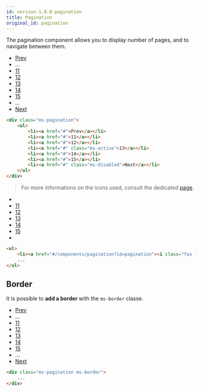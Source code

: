 ```yaml
---
id: version-1.0.0-pagination
title: Pagination
original_id: pagination
---
```


The pagination component allows you to display number of pages, and to navigate between them. 

<div class="ms-pagination">
    <ul>
        <li><a href="#/components/pagination?id=pagination">Prev</a></li>
        <li><span>...</span></li>
        <li><a href="#/components/pagination?id=pagination">11</a></li>
        <li><a href="#/components/pagination?id=pagination">12</a></li>
        <li><a class="ms-active" href="#/components/pagination?id=pagination">13</a></li>
        <li><a href="#/components/pagination?id=pagination">14</a></li>
        <li><a href="#/components/pagination?id=pagination">15</a></li>
        <li><span>...</span></li>
        <li><a href="#/components/pagination?id=pagination" class="ms-disabled">Next</a></li>
    </ul>
</div>

```html
<div class="ms-pagination">
    <ul>
        <li><a href="#">Prev</a></li>
        <li><a href="#">11</a></li>
        <li><a href="#">12</a></li>
        <li><a href="#" class="ms-active">13</a></li>
        <li><a href="#">14</a></li>
        <li><a href="#">15</a></li>
        <li><a href="#" class="ms-disabled">Next</a></li>
    </ul>
</div>
```

> For more informations on the icons used, consult the dedicated [page](icons.md).

<div class="ms-pagination">
    <ul>
        <li><a href="#/components/pagination?id=pagination"><i class="fas fa-backward"></i></a></li>
        <li><a href="#/components/pagination?id=pagination">11</a></li>
        <li><a href="#/components/pagination?id=pagination">12</a></li>
        <li><a class="ms-active" href="#/components/pagination?id=pagination">13</a></li>
        <li><a href="#/components/pagination?id=pagination">14</a></li>
        <li><a href="#/components/pagination?id=pagination">15</a></li>
        <li><a href="#/components/pagination?id=pagination"><i class="fas fa-forward"></i></a></li>
    </ul>
</div>

```html
<ul>
    <li><a href="#/components/pagination?id=pagination"><i class="fas fa-backward"></i></a></li>
    ...
</ul>    
```

## Border

It is possible to **add a border** with the `ms-border` classe.

<div class="ms-pagination ms-border">
    <ul>
        <li><a href="#/components/pagination?id=Border">Prev</a></li>
        <li><span>...</span></li>
        <li><a href="#/components/pagination?id=Border">11</a></li>
        <li><a href="#/components/pagination?id=Border">12</a></li>
        <li><a href="#/components/pagination?id=Border" class="ms-active">13</a></li>
        <li><a href="#/components/pagination?id=Border">14</a></li>
        <li><a href="#/components/pagination?id=Border">15</a></li>
        <li><span>...</span></li>
        <li><a href="#/components/pagination?id=Border">Next</a></li>
    </ul>
</div>

```html
<div class="ms-pagination ms-border">
    ...
</div>
```